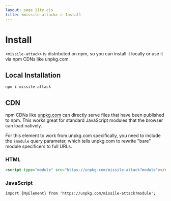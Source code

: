 ```yaml
---
layout: page.11ty.cjs
title: <missile-attack> ⌲ Install
---
```


# Install

`<missile-attack>` is distributed on npm, so you can install it locally or use it via npm CDNs like unpkg.com.

## Local Installation

```bash
npm i missile-attack
```

## CDN

npm CDNs like [unpkg.com]() can directly serve files that have been published to npm. This works great for standard JavaScript modules that the browser can load natively.

For this element to work from unpkg.com specifically, you need to include the `?module` query parameter, which tells unpkg.com to rewrite "bare" module specificers to full URLs.

### HTML

```html
<script type="module" src="https://unpkg.com/missile-attack?module"></script>
```

### JavaScript

```html
import {MyElement} from 'https://unpkg.com/missile-attack?module';
```
